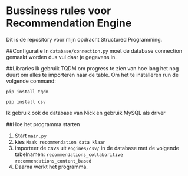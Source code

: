 # Bussiness rules voor Recommendation Engine

Dit is de repository voor mijn opdracht Structured Programming.

##Configuratie
In `database/connection.py` moet de database connection gemaakt worden dus
vul daar je gegevens in.

##Libraries
Ik gebruik TQDM om progress te zien van hoe lang het nog duurt om alles
te importeren naar de table.
Om het te installeren run de volgende command:

`pip install tqdm`

`pip install csv`

Ik gebruik ook de database van Nick en gebruik MySQL als driver

##Hoe het programma starten
1. Start `main.py`
2. kies `Maak recommendation data klaar`
3. importeer de csvs uit `engines/csv/` in de database met de volgende tabelnamen:
`recommendations_collaboritive`
`recommendations_content_based`
4. Daarna werkt het programma.